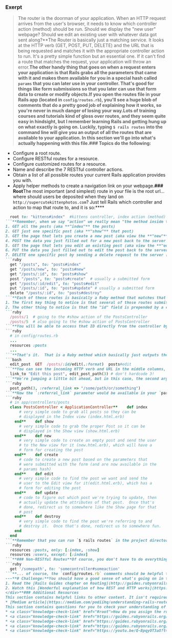 ### Exerpt
>The router is the doorman of your application.  When an HTTP request arrives from the user's browser, it needs to know which controller action (method) should be run.  Should we display the "new user" webpage?  Should we edit an existing user with whatever data got sent along?**The Router is basically just a matching service.  It looks at the HTTP verb (GET, POST, PUT, DELETE) and the URL that is being requested and matches it with the appropriate controller action to run.  It's a pretty simple function but an essential one.  If it can't find a route that matches the request, your application will throw an error.**The other handy thing that goes on when a request enters your application is that Rails grabs all the parameters that came with it and makes them available for you in a special hash called `params` that you can later use in your controller.  That's good for things like form submissions so that you later can use that form data to create or modify objects.**If you open the routes file in your Rails app (located in `config/routes.rb`), you'll see a huge blob of comments that do a pretty good job of explaining how it works, so you're never in much danger of losing your way.**Lots of training courses and tutorials kind of gloss over routes, and they seem quite easy in hindsight, but I remember learning Rails and getting hung up on what exactly is going on. Luckily, typing `$ rails routes` into the command line will give you an output of all the routes that are available to your application.  In this section we'll go into what's actually happening with this file.**###  Topics
  do the following:****
* Configure a root route.
* Configure RESTful routes for a resource.
* Configure customized routes for a resource.
* Name and describe the 7 RESTful controller actions.
* Obtain a list of all possible routes your current Rails application provides you with.
* Apply helper methods to create a navigation link on your webpage.**### Root**The most important (and simplest) route in your file is the root url... where should users be deposited when they land on `http://supercutekittenphotos.com`?  Just tell Rails which controller and action to map that route to, and it is so:****
```ruby
  root to: "kittens#index"  #kittens controller, index action (method)
```**Remember, when we say "action" we really mean "the method inside the controller that is called that", e.g. the `index` action is just the `index` method that's defined in the KittensController***### RESTful Routes**If you recall our earlier discussion about REST, there are basically seven main types of actions that you can (and should) do to a "resource", or an object like a blog post or user... something with its own database model.  From that discussion, they are:****
1. GET all the posts (aka **"index"** the posts)
2. GET just one specific post (aka **"show"** that post)
3. GET the page that lets you create a new post (aka view the **"new"** post page)
4. POST the data you just filled out for a new post back to the server so it can create that post (aka **"create"** the post)
5. GET the page that lets you edit an existing post (aka view the **"edit"** post page)
6. PUT the data you just filled out to edit the post back to the server so it can actually perform the update (aka **"update"** the post)
7. DELETE one specific post by sending a delete request to the server (aka **"destroy"** the post)**The highlighted words correspond to standard Rails controller actions!**Each of these represents a "RESTful" route, and so it makes sense that you'll need a way to write these in your Router file so the requests they represent are actually routed to the proper action of your controller (in this case, the "Posts" controller).  One way to write them out would be the long way:****
```ruby
  get "/posts", to: "posts#index"
  get "/posts/new", to: "posts#new"
  get "/posts/:id", to: "posts#show"
  post "/posts", to: "posts#create"  # usually a submitted form
  get "/posts/:id/edit", to: "posts#edit"
  put "/posts/:id", to: "posts#update" # usually a submitted form
  delete "/posts/:id", to: "posts#destroy"
```**Each of these routes is basically a Ruby method that matches that particular URL and HTTP verb with the correct controller action.  Two things to notice:****
1. The first key thing to notice is that several of those routes submit to the SAME URL... they just use different HTTP verbs, so Rails can send them to a different controller action.  That trips up a lot of beginners.  
2. The other thing to notice is that the "id" field is prepended by a colon... that just tells Rails "Look for anything here and save it as the ID in the params hash".  It lets you submit a GET request for the first post and the fifth post to the same route, just a different ID:****
```ruby
  /posts/1  # going to the #show action of the PostsController
  /posts/5  # also going to the #show action of PostsController
```**You will be able to access that ID directly from the controller by tapping into the params hash where it got stored.**### The Rails Way to Write Restful Routes**Rails knows you want to use those seven actions all the time... so they came up with a handy helper method which lets you do in one line what we just wrote in seven lines in our resources file:****
```ruby
  # in config/routes.rb
  ...
  resources :posts
  ...
```**That's it.  That is a Ruby method which basically just outputs those seven routes we talked about before.  No magic.  You see it a whole lot, now you know what it does.**### Rails Routes and Route Helpers**With that above line in my routes file, what do my routes look like?  If you type `$ rails routes` on the command line, it'll output all the routes your application knows, which look like:****
```bash
  edit_post  GET  /posts/:id/edit(.:format)  posts#edit
```**You can see the incoming HTTP verb and URL in the middle columns, then the controller action they map to on the right, which should all be quite familiar because you just wrote it in the routes file.  The `(.:format)` just means that it's okay but not required to specify a file extension like `.doc` at the end of the route... it will just get saved in the `params` hash for later anyway.  But what's on the leftmost column?  That's the "name" of the route.**There are a lot of situations where you want to be able to retrieve the URL for a particular route, like when you want to show navigation links on your webpage (do NOT hard code the URLS, because you'll be out of luck when you decide to change the URLs and have to manually go in and change them yourself).  Rails gives you a helper method that lets you create links called `link_to`, but you'll need to supply it with the text that you want to show and the URL to link it to.**```ruby
  link_to "Edit this post", edit_post_path(3) # don't hardcode 3!
```**We're jumping a little bit ahead, but in this case, the second argument is supposed to be a path or a URL, so we use the path helper method to generate that.  `edit_post_path(3)` will generate the path `/posts/3/edit`.**Rails automatically generates helper methods for you which correspond to the names of all your routes.  These methods end with `_path` and `_url`.  `path`, as in `edit_post_path(3)`, will generate just the path portion of the URL, which is sufficient for most applications.  `url` will generate the full URL.**Any routes which require you to specify an ID or other parameters will need you to supply those to the helper methods as well (like we did above for edit).  You can also put in a query string by adding an additional parameter:****
```ruby
  post_path(3, :referral_link => "/some/path/or/something")
```**Now the `:referral_link` parameter would be available in your `params` hash in your controller in addition to the normal set of parameters.**### Routes go to Controller Actions!**Just to drive home that routes correspond directly to controller actions, a very simple sample controller which would fulfill the above routes generated by `resources :posts` might look like:****
```ruby
  # in app/controllers/posts
  class PostsController < ApplicationController**    def index
      # very simple code to grab all posts so they can be
      # displayed in the Index view (index.html.erb)
    end**    def show
      # very simple code to grab the proper Post so it can be
      # displayed in the Show view (show.html.erb)
    end**    def new
      # very simple code to create an empty post and send the user
      # to the New view for it (new.html.erb), which will have a
      # form for creating the post
    end**    def create
      # code to create a new post based on the parameters that
      # were submitted with the form (and are now available in the
      # params hash)
    end**    def edit
      # very simple code to find the post we want and send the
      # user to the Edit view for it(edit.html.erb), which has a
      # form for editing the post
    end**    def update
      # code to figure out which post we're trying to update, then
      # actually update the attributes of that post.  Once that's
      # done, redirect us to somewhere like the Show page for that
      # post
    end**    def destroy
      # very simple code to find the post we're referring to and
      # destroy it.  Once that's done, redirect us to somewhere fun.
    end
  end
```**Remember that you can run `$ rails routes` in the project directory to see all of the routes with their corresponding controllers and actions.**### I Don't Want All Seven Routes!**Sometimes you just don't want all seven of the RESTful routes that `resources` provides.  Easy, either specify just the ones you want using `only` or just the ones you DON'T want using `except`:****
```ruby
  resources :posts, only: [:index, :show]
  resources :users, except: [:index]
```**### Non-RESTful Routes**Of course, you don't have to do everything the RESTful way.  You probably should, but there are times that you want to make up your own route and map it to your own controller action.  Just follow the examples we gave at the top for RESTful routes:****
```ruby
  get '/somepath', to: 'somecontroller#someaction'
```**... of course, the `config/routes.rb` comments should be helpful to you here as well.
---**# Challenge:**You should have a good sense of what's going on in the routes file by now but probably also have plenty of questions.  The Rails Guides to the rescue!**<div class="lesson-content__panel" markdown="1">
1. Read the [Rails Guides chapter on Routing](http://guides.rubyonrails.org/routing.html), sections 1-2.5, 3.1-3.4, 4.6, and 6.1
2. Watch this [Wonderful explanation of how REST and HTTP works](https://www.youtube.com/watch?v=Q-BpqyOT3a8). You can follow the tutorial using `curl https://api.github.com`.
</div>**### Additional Resources
This section contains helpful links to other content. It isn't required, so consider it supplemental.*** [CodeSchool's Surviving APIs with Rails](https://www.youtube.com/watch?v=99nZVo9amAQ) - Level 1 is free and gets into REST, Routes, Constraints, and Namespaces.
* [Medium article](https://medium.com/podiihq/understanding-rails-routes-and-restful-design-a192d64cbbb5) on rails routing. It covers a lot of the same things that the Rails Guides cover but with a little different tone that some people may find easier to digest**### Knowledge Check
This section contains questions for you to check your understanding of this lesson. If you're having trouble answering the questions below on your own, review the material above to find the answer.*** <a class="knowledge-check-link" href="https://guides.rubyonrails.org/routing.html#the-purpose-of-the-rails-router">What is the purpose of the Rails router?</a>
* <a class="knowledge-check-link" href="#root">How do you assign the root route of your application in the router?</a>
* <a class="knowledge-check-link" href="https://guides.rubyonrails.org/routing.html#crud-verbs-and-actions">Assuming we have no knowledge of the HTTP-verb, which 3 RESTful controller actions could be triggered by the `/photos/:id` -route?</a>
* <a class="knowledge-check-link" href="https://guides.rubyonrails.org/routing.html#restricting-the-routes-created">How can you assign all of the RESTful routes for a resource - excluding the destroy-route - in just one line?</a>
* <a class="knowledge-check-link" href="https://guides.rubyonrails.org/routing.html#path-and-url-helpers">How would you create a link in your app (without hardcoding), that directs you to `/photos/10/edit`?</a>
* <a class="knowledge-check-link" href="https://youtu.be/Q-BpqyOT3a8?t=886">Which Chrome extension can you use to simulate HTTP-requests with an API?</a>
